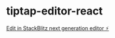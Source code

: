 # tiptap-editor-react

[Edit in StackBlitz next generation editor ⚡️](https://stackblitz.com/~/github.com/ats1999/tiptap-editor-react)